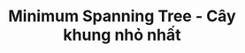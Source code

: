 ---
layout: posts_by_category
categories: mst
title: Minimum Spanning Tree - Cây khung nhỏ nhất
permalink: /category/mst
---